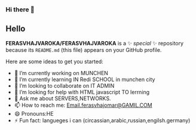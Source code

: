 ### Hi there 👋
## Hello


**FERASVHAJVAROKA/FERASVHAJVAROKA** is a ✨ _special_ ✨ repository because its `README.md` (this file) appears on your GitHub profile.

Here are some ideas to get you started:

- 🔭 I’m currently working on MUNCHEN
- 🌱 I’m currently learning IN Redi SCHOOL in munchen city
- 👯 I’m looking to collaborate on IT ADMIN
- 🤔 I’m looking for help with HTML javascript TO lerrning
- 💬 Ask me about SERVERS,NETWORKS.
- 📫 How to reach me: Email.ferasvhajomar@GAMIL.COM
- 😄 Pronouns:HE
- ⚡ Fun fact: langueges i can (circassian,arabic,russian,engilsh.germany)

